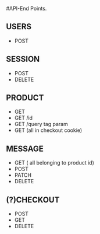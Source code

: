 #API-End Points.

## USERS
- POST

## SESSION
- POST
- DELETE

## PRODUCT
- GET
- GET /id
- GET /query tag param
- GET (all in checkout cookie)

## MESSAGE
- GET ( all belonging to product id)
- POST
- PATCH
- DELETE

## (?)CHECKOUT
- POST
- GET
- DELETE
